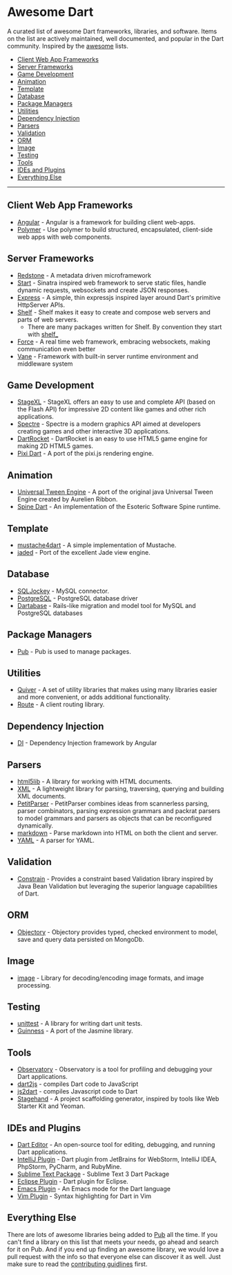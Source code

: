 Awesome Dart
============

A curated list of awesome Dart frameworks, libraries, and software. Items on the list are actively maintained, well documented, and popular in the Dart community. Inspired by the [awesome](https://github.com/sindresorhus/awesome) lists.

* [Client Web App Frameworks](#client-web-app-frameworks)
* [Server Frameworks](#server-frameworks)
* [Game Development](#game-development)
* [Animation](#animation)
* [Template](#template)
* [Database](#database)
* [Package Managers](#package-managers)
* [Utilities](#utilities)
* [Dependency Injection](#dependency-injection)
* [Parsers](#parsers)
* [Validation](#validation)
* [ORM](#orm)
* [Image](#image)
* [Testing](#testing)
* [Tools](#tools)
* [IDEs and Plugins](#ides-and-plugins)
* [Everything Else](#everything-else)
 
----

## Client Web App Frameworks

* [Angular](https://angulardart.org/) - Angular is a framework for building client web-apps.
* [Polymer](https://www.dartlang.org/polymer/) - Use polymer to build structured, encapsulated, client-side web apps with web components.

## Server Frameworks

* [Redstone](https://github.com/luizmineo/redstone.dart) - A metadata driven microframework
* [Start](https://github.com/lvivski/start) - Sinatra inspired web framework to serve static files, handle dynamic requests, websockets and create JSON responses.
* [Express](https://github.com/dartist/express) - A simple, thin expressjs inspired layer around Dart's primitive HttpServer APIs.
* [Shelf](https://pub.dartlang.org/packages/shelf) - Shelf makes it easy to create and compose web servers and parts of web servers.
    * There are many packages written for Shelf. By convention they start with [shelf_](https://pub.dartlang.org/search?q=shelf_) 
* [Force](https://github.com/ForceUniverse/dart-force) - A real time web framework, embracing websockets, making communication even better
* [Vane](https://github.com/dartvoid/vane) - Framework with built-in server runtime environment and middleware system

## Game Development

* [StageXL](http://www.stagexl.org/) - StageXL offers an easy to use and complete API (based on the Flash API) for impressive 2D content like games and other rich applications.
* [Spectre](https://github.com/johnmccutchan/spectre) - Spectre is a modern graphics API aimed at developers creating games and other interactive 3D applications.
* [DartRocket](https://github.com/StrykerKKD/dartrocket) - DartRocket is an easy to use HTML5 game engine for making 2D HTML5 games.
* [Pixi Dart](https://github.com/FedeOmoto/pixi) - A port of the pixi.js rendering engine.

## Animation

* [Universal Tween Engine](https://github.com/xaguzman/tween-engine-dart) - A port of the original java Universal Tween Engine created by Aurelien Ribbon.
* [Spine Dart](https://github.com/FedeOmoto/spine) - An implementation of the Esoteric Software Spine runtime.

## Template

* [mustache4dart](https://github.com/valotas/mustache4dart) - A simple implementation of Mustache.
* [jaded](https://github.com/dartist/jaded) - Port of the excellent Jade view engine.

## Database

* [SQLJockey](https://github.com/jamesots/sqljocky) - MySQL connector.
* [PostgreSQL](https://github.com/xxgreg/postgresql) - PostgreSQL database driver
* [Dartabase](https://github.com/HannesRammer/Dartabase) - Rails-like migration and model tool for MySQL and PostgreSQL databases
 
## Package Managers

* [Pub](https://pub.dartlang.org/) - Pub is used to manage packages.

## Utilities

* [Quiver](https://github.com/google/quiver-dart) - A set of utility libraries that makes using many libraries easier and more convenient, or adds additional functionality.
* [Route](https://github.com/angular/route.dart) - A client routing library.

## Dependency Injection

* [DI](https://github.com/angular/di.dart) - Dependency Injection framework by Angular

## Parsers

* [html5lib](http://pub.dartlang.org/packages/html5lib) - A library for working with HTML documents.
* [XML](http://pub.dartlang.org/packages/xml) - A lightweight library for parsing, traversing, querying and building XML documents.
* [PetitParser](https://github.com/renggli/dart-petitparser) - PetitParser combines ideas from scannerless parsing, parser combinators, parsing expression grammars and packrat parsers to model grammars and parsers as objects that can be reconfigured dynamically.
* [markdown](https://github.com/dpeek/dart-markdown) - Parse markdown into HTML on both the client and server.
* [YAML](https://pub.dartlang.org/packages/yaml) - A parser for YAML.

## Validation

* [Constrain](http://pub.dartlang.org/packages/constrain) - Provides a constraint based Validation library inspired by Java Bean Validation but leveraging the superior language capabilities of Dart.

## ORM

* [Objectory](https://github.com/vadimtsushko/objectory) - Objectory provides typed, checked environment to model, save and query data persisted on MongoDb.

## Image

* [image](https://github.com/brendan-duncan/image) - Library for decoding/encoding image formats, and image processing.

## Testing

* [unittest](https://pub.dartlang.org/packages/unittest) - A library for writing dart unit tests.
* [Guinness](https://github.com/vsavkin/guinness) - A port of the Jasmine library.

## Tools

* [Observatory](https://www.dartlang.org/tools/observatory/) - Observatory is a tool for profiling and debugging your Dart applications.
* [dart2js](https://www.dartlang.org/tools/dart2js/) - compiles Dart code to JavaScript
* [js2dart](https://github.com/vojtajina/js2dart) - compiles Javascript code to Dart
* [Stagehand](https://github.com/google/stagehand) - A project scaffolding generator, inspired by tools like Web Starter Kit and Yeoman.

## IDEs and Plugins

* [Dart Editor](https://www.dartlang.org/tools/editor/) - An open-source tool for editing, debugging, and running Dart applications. 
* [IntelliJ Plugin](https://www.dartlang.org/tools/webstorm/) - Dart plugin from JetBrains for WebStorm, IntelliJ IDEA, PhpStorm, PyCharm, and RubyMine.
* [Sublime Text Package](https://github.com/dart-lang/dart-sublime-bundle) - Sublime Text 3 Dart Package
* [Eclipse Plugin](https://www.dartlang.org/tools/eclipse-plugin/) - Dart plugin for Eclipse.
* [Emacs Plugin](https://github.com/nex3/dart-mode) - An Emacs mode for the Dart language
* [Vim Plugin](https://github.com/dart-lang/dart-vim-plugin) - Syntax highlighting for Dart in Vim
 
## Everything Else

There are lots of awesome libraries being added to [Pub](https://pub.dartlang.org/) all the time. If you can't find a library on this list that meets your needs, go ahead and search for it on Pub. And if you end up finding an awesome library, we would love a pull request with the info so that everyone else can discover it as well. Just make sure to read the [contributing guidlines](https://github.com/yissachar/awesome-dart/blob/master/CONTRIBUTING.md) first.
